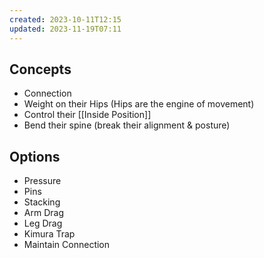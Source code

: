 ```yaml
---
created: 2023-10-11T12:15
updated: 2023-11-19T07:11
---
```

## Concepts
- Connection
- Weight on their Hips (Hips are the engine of movement)
- Control their [[Inside Position]]
- Bend their spine (break their alignment & posture)
## Options
- Pressure
- Pins
- Stacking
- Arm Drag
- Leg Drag
- Kimura Trap 
- Maintain Connection